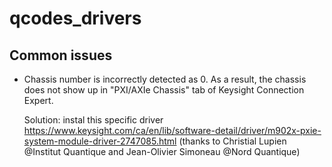 # qcodes_drivers

## Common issues

- Chassis number is incorrectly detected as 0. As a result, the chassis does not show up in "PXI/AXIe Chassis" tab of Keysight Connection Expert.

  Solution: instal this specific driver https://www.keysight.com/ca/en/lib/software-detail/driver/m902x-pxie-system-module-driver-2747085.html (thanks to 
Christial Lupien @Institut Quantique and Jean-Olivier Simoneau @Nord Quantique)
